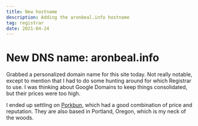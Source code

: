 ```yaml
---
title: New hostname
description: Adding the aronbeal.info hostname
tag: registrar
date: 2021-04-24
---
```


# New DNS name: aronbeal.info

Grabbed a personalized domain name for this site today.  Not really notable, except to mention that I had to do some hunting around for which Registrar to use.  I was thinking about Google Domains to keep things consolidated, but their prices were too high.

I ended up settling on [Porkbun](https://porkbun.com/), which had a good combination of price and reputation.  They are also based in Portland, Oregon, which is my neck of the woods.